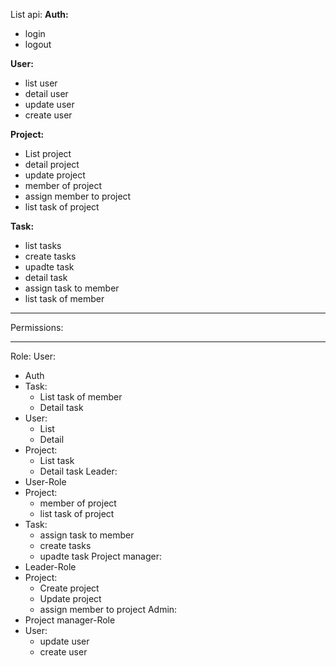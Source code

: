 List api:
**Auth:**
- login
- logout
  
**User:**
- list user
- detail user
- update user
- create user
  
**Project:**
- List project
- detail project
- update project
- member of project
- assign member to project
- list task of project

**Task:**
- list tasks
- create tasks
- upadte task
- detail task
- assign task to member
- list task of member


---------------

Permissions:


--------------

Role:
User:
  - Auth
  - Task:
    + List task of member
    + Detail task
  - User:
    + List
    + Detail
  - Project:
    + List task
    + Detail task
Leader:
  - User-Role
  - Project:
    + member of project
    + list task of project
  - Task:
    + assign task to member
    + create tasks
    + upadte task
Project manager:
  - Leader-Role
  - Project:
    + Create project
    + Update project
    + assign member to project
Admin:
  - Project manager-Role
  - User:
    + update user
    + create user